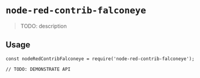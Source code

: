 # `node-red-contrib-falconeye`

> TODO: description

## Usage

```
const nodeRedContribFalconeye = require('node-red-contrib-falconeye');

// TODO: DEMONSTRATE API
```
